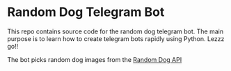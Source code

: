 # Random Dog Telegram Bot 

This repo contains source code for the random dog telegram bot. The main purpose is to learn how to create telegram bots rapidly using Python. Lezzz go!! 

The bot picks random dog images from the [Random Dog API](https://random.dog/)